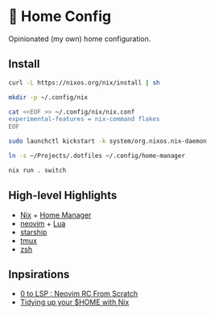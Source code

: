 # 🏡 Home Config

Opinionated (my own) home configuration.

## Install

```bash
curl -L https://nixos.org/nix/install | sh

mkdir -p ~/.config/nix

cat <<EOF >> ~/.config/nix/nix.conf
experimental-features = nix-command flakes
EOF

sudo launchctl kickstart -k system/org.nixos.nix-daemon

ln -s ~/Projects/.dotfiles ~/.config/home-manager

nix run . switch
```

## High-level Highlights

- [Nix](https://nixos.org/) + [Home Manager](https://nix-community.github.io/home-manager/)
- [neovim](https://neovim.io/) + [Lua](https://www.lua.org/)
- [starship](https://starship.rs/)
- [tmux](https://github.com/tmux/tmux/wiki)
- [zsh](https://www.zsh.org/)

## Inpsirations

- [0 to LSP : Neovim RC From Scratch](https://youtu.be/w7i4amO_zaE?feature=shared)
- [Tidying up your $HOME with Nix](https://juliu.is/tidying-your-home-with-nix/)
